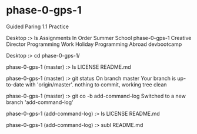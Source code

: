 # phase-0-gps-1
Guided Paring 1.1 Practice

Desktop :> ls
Assignments        In Order           Summer School      phase-0-gps-1
Creative Director  Programming        Work
Holiday            Programming Abroad devbootcamp

Desktop :> cd phase-0-gps-1/

phase-0-gps-1 (master) :> ls
LICENSE   README.md

phase-0-gps-1 (master) :> git status
On branch master
Your branch is up-to-date with 'origin/master'.
nothing to commit, working tree clean

phase-0-gps-1 (master) :> git co -b add-command-log
Switched to a new branch 'add-command-log'

phase-0-gps-1 (add-command-log) :> ls
LICENSE   README.md

phase-0-gps-1 (add-command-log) :> subl README.md 
